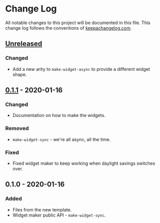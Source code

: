 # Change Log
All notable changes to this project will be documented in this file. This change log follows the conventions of [keepachangelog.com](http://keepachangelog.com/).

## [Unreleased]
### Changed
- Add a new arity to `make-widget-async` to provide a different widget shape.

## [0.1.1] - 2020-01-16
### Changed
- Documentation on how to make the widgets.

### Removed
- `make-widget-sync` - we're all async, all the time.

### Fixed
- Fixed widget maker to keep working when daylight savings switches over.

## 0.1.0 - 2020-01-16
### Added
- Files from the new template.
- Widget maker public API - `make-widget-sync`.

[Unreleased]: https://github.com/your-name/medical-item-transaction/compare/0.1.1...HEAD
[0.1.1]: https://github.com/your-name/medical-item-transaction/compare/0.1.0...0.1.1
